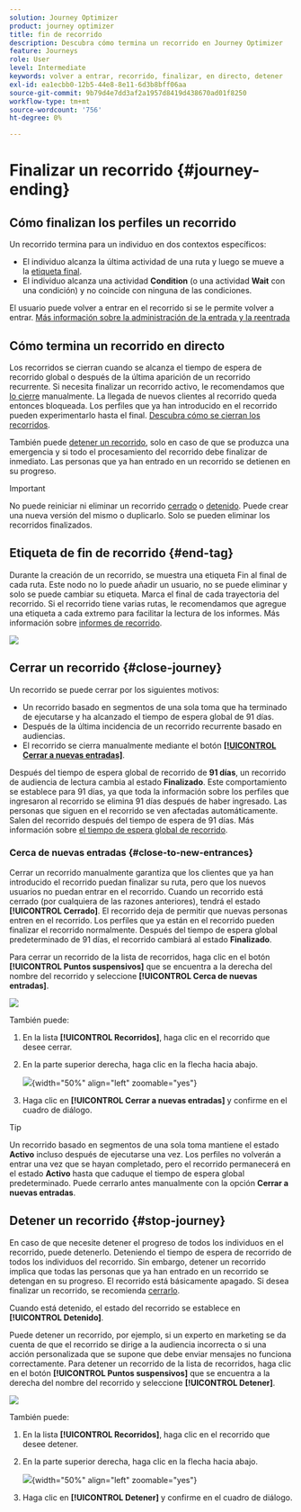 ```yaml
---
solution: Journey Optimizer
product: journey optimizer
title: fin de recorrido
description: Descubra cómo termina un recorrido en Journey Optimizer
feature: Journeys
role: User
level: Intermediate
keywords: volver a entrar, recorrido, finalizar, en directo, detener
exl-id: ea1ecbb0-12b5-44e8-8e11-6d3b8bff06aa
source-git-commit: 9b79d4e7dd3af2a1957d8419d438670ad01f8250
workflow-type: tm+mt
source-wordcount: '756'
ht-degree: 0%

---
```


# Finalizar un recorrido {#journey-ending}

## Cómo finalizan los perfiles un recorrido

Un recorrido termina para un individuo en dos contextos específicos:

* El individuo alcanza la última actividad de una ruta y luego se mueve a la [etiqueta final](#end-tag).
* El individuo alcanza una actividad **Condition** (o una actividad **Wait** con una condición) y no coincide con ninguna de las condiciones.

El usuario puede volver a entrar en el recorrido si se le permite volver a entrar. [Más información sobre la administración de la entrada y la reentrada](../building-journeys/journey-properties.md#entrance)

## Cómo termina un recorrido en directo

Los recorridos se cierran cuando se alcanza el tiempo de espera de recorrido global o después de la última aparición de un recorrido recurrente. Si necesita finalizar un recorrido activo, le recomendamos que [lo cierre](#close-to-new-entrances) manualmente. La llegada de nuevos clientes al recorrido queda entonces bloqueada. Los perfiles que ya han introducido en el recorrido pueden experimentarlo hasta el final. [Descubra cómo se cierran los recorridos](#close-journey).

También puede [detener un recorrido](#stop-journey), solo en caso de que se produzca una emergencia y si todo el procesamiento del recorrido debe finalizar de inmediato. Las personas que ya han entrado en un recorrido se detienen en su progreso.

>[!IMPORTANT]
>
>No puede reiniciar ni eliminar un recorrido [cerrado](#close-journey) o [detenido](#stop-journey). Puede crear una nueva versión del mismo o duplicarlo. Solo se pueden eliminar los recorridos finalizados.

## Etiqueta de fin de recorrido {#end-tag}

Durante la creación de un recorrido, se muestra una etiqueta Fin al final de cada ruta. Este nodo no lo puede añadir un usuario, no se puede eliminar y solo se puede cambiar su etiqueta. Marca el final de cada trayectoria del recorrido. Si el recorrido tiene varias rutas, le recomendamos que agregue una etiqueta a cada extremo para facilitar la lectura de los informes. Más información sobre [informes de recorrido](../reports/live-report.md).

![](assets/journey-end.png)

## Cerrar un recorrido {#close-journey}

Un recorrido se puede cerrar por los siguientes motivos:

* Un recorrido basado en segmentos de una sola toma que ha terminado de ejecutarse y ha alcanzado el tiempo de espera global de 91 días.
* Después de la última incidencia de un recorrido recurrente basado en audiencias.
* El recorrido se cierra manualmente mediante el botón [**[!UICONTROL Cerrar a nuevas entradas]**](#close-to-new-entrances).

Después del tiempo de espera global de recorrido de **91 días**, un recorrido de audiencia de lectura cambia al estado **Finalizado**. Este comportamiento se establece para 91 días, ya que toda la información sobre los perfiles que ingresaron al recorrido se elimina 91 días después de haber ingresado. Las personas que siguen en el recorrido se ven afectadas automáticamente. Salen del recorrido después del tiempo de espera de 91 días.  Más información sobre [el tiempo de espera global de recorrido](../building-journeys/journey-properties.md#global_timeout).

### Cerca de nuevas entradas {#close-to-new-entrances}

Cerrar un recorrido manualmente garantiza que los clientes que ya han introducido el recorrido puedan finalizar su ruta, pero que los nuevos usuarios no puedan entrar en el recorrido. Cuando un recorrido está cerrado (por cualquiera de las razones anteriores), tendrá el estado **[!UICONTROL Cerrado]**. El recorrido deja de permitir que nuevas personas entren en el recorrido. Los perfiles que ya están en el recorrido pueden finalizar el recorrido normalmente. Después del tiempo de espera global predeterminado de 91 días, el recorrido cambiará al estado **Finalizado**.

Para cerrar un recorrido de la lista de recorridos, haga clic en el botón **[!UICONTROL Puntos suspensivos]** que se encuentra a la derecha del nombre del recorrido y seleccione **[!UICONTROL Cerca de nuevas entradas]**.

![](assets/journey-finish-quick-action.png)

También puede:

1. En la lista **[!UICONTROL Recorridos]**, haga clic en el recorrido que desee cerrar.
1. En la parte superior derecha, haga clic en la flecha hacia abajo.

   ![](assets/finish_drop_down_list.png){width="50%" align="left" zoomable="yes"}

1. Haga clic en **[!UICONTROL Cerrar a nuevas entradas]** y confirme en el cuadro de diálogo.

>[!TIP]
>
>Un recorrido basado en segmentos de una sola toma mantiene el estado **Activo** incluso después de ejecutarse una vez. Los perfiles no volverán a entrar una vez que se hayan completado, pero el recorrido permanecerá en el estado **Activo** hasta que caduque el tiempo de espera global predeterminado. Puede cerrarlo antes manualmente con la opción **Cerrar a nuevas entradas**.


## Detener un recorrido {#stop-journey}

En caso de que necesite detener el progreso de todos los individuos en el recorrido, puede detenerlo. Deteniendo el tiempo de espera de recorrido de todos los individuos del recorrido. Sin embargo, detener un recorrido implica que todas las personas que ya han entrado en un recorrido se detengan en su progreso. El recorrido está básicamente apagado. Si desea finalizar un recorrido, se recomienda [cerrarlo](#close-journey).

Cuando está detenido, el estado del recorrido se establece en **[!UICONTROL Detenido]**.

Puede detener un recorrido, por ejemplo, si un experto en marketing se da cuenta de que el recorrido se dirige a la audiencia incorrecta o si una acción personalizada que se supone que debe enviar mensajes no funciona correctamente. Para detener un recorrido de la lista de recorridos, haga clic en el botón **[!UICONTROL Puntos suspensivos]** que se encuentra a la derecha del nombre del recorrido y seleccione **[!UICONTROL Detener]**.

![](assets/journey-finish-quick-action.png)

También puede:

1. En la lista **[!UICONTROL Recorridos]**, haga clic en el recorrido que desee detener.
1. En la parte superior derecha, haga clic en la flecha hacia abajo.

   ![](assets/finish_drop_down_list2.png){width="50%" align="left" zoomable="yes"}

1. Haga clic en **[!UICONTROL Detener]** y confirme en el cuadro de diálogo.
